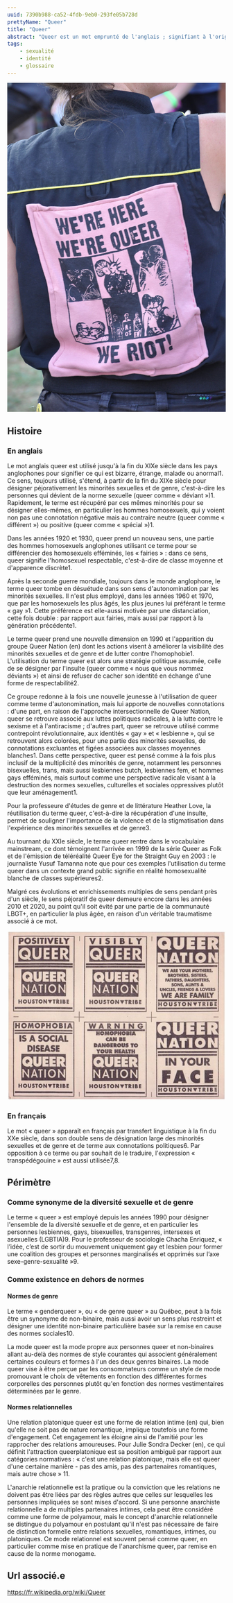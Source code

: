 ```yaml
---
uuid: 7390b988-ca52-4fdb-9eb0-293fe05b728d
prettyName: "Queer"
title: "Queer"
abstract: "Queer est un mot emprunté de l'anglais ; signifiant à l'origine « étrange », « peu commun » ou « bizarre », il est utilisé de manière péjorative, neutre ou méliorative pour désigner tout ou partie des minorités sexuelles et de genres, c'est-à-dire les personnes ayant une orientation sexuelle ou une identité de genre différentes de l'hétérosexualité ou de la cisidentité."
tags: 
    - sexualité
    - identité
    - glossaire
---
```


![](800px-Queer_Riot.jpg)

## Histoire

### En anglais

Le mot anglais queer est utilisé jusqu'à la fin du XIXe siècle dans les pays anglophones pour signifier ce qui est bizarre, étrange, malade ou anormal1. Ce sens, toujours utilisé, s'étend, à partir de la fin du XIXe siècle pour désigner péjorativement les minorités sexuelles et de genre, c'est-à-dire les personnes qui dévient de la norme sexuelle (queer comme « déviant »)1. Rapidement, le terme est récupéré par ces mêmes minorités pour se désigner elles-mêmes, en particulier les hommes homosexuels, qui y voient non pas une connotation négative mais au contraire neutre (queer comme « différent ») ou positive (queer comme « spécial »)1.

Dans les années 1920 et 1930, queer prend un nouveau sens, une partie des hommes homosexuels anglophones utilisant ce terme pour se différencier des homosexuels efféminés, les « fairies » : dans ce sens, queer signifie l'homosexuel respectable, c'est-à-dire de classe moyenne et d'apparence discrète1.

Après la seconde guerre mondiale, toujours dans le monde anglophone, le terme queer tombe en désuétude dans son sens d'autonomination par les minorités sexuelles. Il n'est plus employé, dans les années 1960 et 1970, que par les homosexuels les plus âgés, les plus jeunes lui préférant le terme « gay »1. Cette préférence est elle-aussi motivée par une distanciation, cette fois double : par rapport aux fairies, mais aussi par rapport à la génération précédente1. 

Le terme queer prend une nouvelle dimension en 1990 et l'apparition du groupe Queer Nation (en) dont les actions visent à améliorer la visibilité des minorités sexuelles et de genre et de lutter contre l'homophobie1. L'utilisation du terme queer est alors une stratégie politique assumée, celle de se désigner par l'insulte (queer comme « nous que vous nommez déviants ») et ainsi de refuser de cacher son identité en échange d'une forme de respectabilité2.

Ce groupe redonne à la fois une nouvelle jeunesse à l'utilisation de queer comme terme d'autonomination, mais lui apporte de nouvelles connotations : d'une part, en raison de l'approche intersectionnelle de Queer Nation, queer se retrouve associé aux luttes politiques radicales, à la lutte contre le sexisme et à l'antiracisme ; d'autres part, queer se retrouve utilisé comme contrepoint révolutionnaire, aux identités « gay » et « lesbienne », qui se retrouvent alors colorées, pour une partie des minorités sexuelles, de connotations excluantes et figées associées aux classes moyennes blanches1. Dans cette perspective, queer est pensé comme à la fois plus inclusif de la multiplicité des minorités de genre, notamment les personnes bisexuelles, trans, mais aussi lesbiennes butch, lesbiennes fem, et hommes gays efféminés, mais surtout comme une perspective radicale visant à la destruction des normes sexuelles, culturelles et sociales oppressives plutôt que leur aménagement1.

Pour la professeure d'études de genre et de littérature Heather Love, la réutilisation du terme queer, c'est-à-dire la récupération d'une insulte, permet de souligner l'importance de la violence et de la stigmatisation dans l'expérience des minorités sexuelles et de genre3.

Au tournant du XXIe siècle, le terme queer rentre dans le vocabulaire mainstream, ce dont témoignent l'arrivée en 1999 de la série Queer as Folk et de l'émission de téléréalité Queer Eye for the Straight Guy en 2003 : le journaliste Yusuf Tamanna note que pour ces exemples l'utilisation du terme queer dans un contexte grand public signifie en réalité homosexualité blanche de classes supérieures2.

Malgré ces évolutions et enrichissements multiples de sens pendant près d'un siècle, le sens péjoratif de queer demeure encore dans les années 2010 et 2020, au point qu'il soit évité par une partie de la communauté LBGT+, en particulier la plus âgée, en raison d'un véritable traumatisme associé à ce mot.

![queer nation](queernation.bmp)


### En français

Le mot « queer » apparaît en français par transfert linguistique à la fin du XXe siècle, dans son double sens de désignation large des minorités sexuelles et de genre et de terme aux connotations politiques6. Par opposition à ce terme ou par souhait de le traduire, l'expression « transpédégouine » est aussi utilisée7,8. 

## Périmètre

### Comme synonyme de la diversité sexuelle et de genre

Le terme « queer » est employé depuis les années 1990 pour désigner l'ensemble de la diversité sexuelle et de genre, et en particulier les personnes lesbiennes, gays, bisexuelles, transgenres, intersexes et asexuelles (LGBTIA)9. Pour le professeur de sociologie Chacha Enriquez, « l’idée, c’est de sortir du mouvement uniquement gay et lesbien pour former une coalition des groupes et personnes marginalisés et opprimés sur l’axe sexe-genre-sexualité »9. 

### Comme existence en dehors de normes

#### Normes de genre

Le terme « genderqueer », ou « de genre queer » au Québec, peut à la fois être un synonyme de non-binaire, mais aussi avoir un sens plus restreint et désigner une identité non-binaire particulière basée sur la remise en cause des normes sociales10.

La mode queer est la mode propre aux personnes queer et non-binaires allant au-delà des normes de style courantes qui associent généralement certaines couleurs et formes à l'un des deux genres binaires. La mode queer vise à être perçue par les consommateurs comme un style de mode promouvant le choix de vêtements en fonction des différentes formes corporelles des personnes plutôt qu'en fonction des normes vestimentaires déterminées par le genre. 

#### Normes relationnelles

Une relation platonique queer est une forme de relation intime (en) qui, bien qu'elle ne soit pas de nature romantique, implique toutefois une forme d'engagement. Cet engagement les éloigne ainsi de l'amitié pour les rapprocher des relations amoureuses. Pour Julie Sondra Decker (en), ce qui définit l'attraction queerplatonique est sa position ambiguë par rapport aux catégories normatives : « c'est une relation platonique, mais elle est queer d'une certaine manière - pas des amis, pas des partenaires romantiques, mais autre chose » 11.

L'anarchie relationnelle est la pratique ou la conviction que les relations ne doivent pas être liées par des règles autres que celles sur lesquelles les personnes impliquées se sont mises d'accord. Si une personne anarchiste relationnelle a de multiples partenaires intimes, cela peut être considéré comme une forme de polyamour, mais le concept d'anarchie relationnelle se distingue du polyamour en postulant qu'il n'est pas nécessaire de faire de distinction formelle entre relations sexuelles, romantiques, intimes, ou platoniques. Ce mode relationnel est souvent pensé comme queer, en particulier comme mise en pratique de l'anarchisme queer, par remise en cause de la norme monogame.

## Url associé.e

https://fr.wikipedia.org/wiki/Queer 

